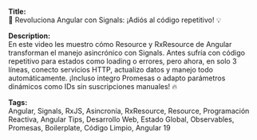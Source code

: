 **Title:**  
🚀 Revoluciona Angular con Signals: ¡Adiós al código repetitivo! 💡  

**Description:**  
En este video les muestro cómo Resource y RxResource de Angular transforman el manejo asincrónico con Signals. Antes sufría con código repetitivo para estados como loading o errores, pero ahora, en solo 3 líneas, conecto servicios HTTP, actualizo datos y manejo todo automáticamente. ¡Incluso integro Promesas o adapto parámetros dinámicos como IDs sin suscripciones manuales! 🔥  

**Tags:**  
Angular, Signals, RxJS, Asincronía, RxResource, Resource, Programación Reactiva, Angular Tips, Desarrollo Web, Estado Global, Observables, Promesas, Boilerplate, Código Limpio, Angular 19